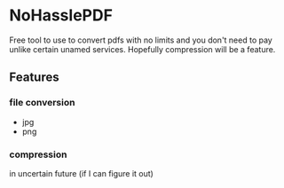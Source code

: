 # NoHasslePDF
Free tool to use to convert pdfs with no limits and you don't need to pay unlike certain unamed services. Hopefully compression will be a feature.

## Features
### file conversion
- jpg
- png
### compression
in uncertain future (if I can figure it out)
